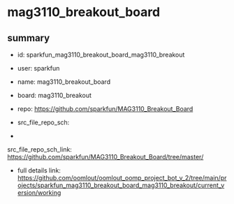 # mag3110_breakout_board
 
## summary 
* id: sparkfun_mag3110_breakout_board_mag3110_breakout
* user: sparkfun
* name: mag3110_breakout_board
* board: mag3110_breakout
* repo: https://github.com/sparkfun/MAG3110_Breakout_Board



* src_file_repo_sch: 
*
 src_file_repo_sch_link: https://github.com/sparkfun/MAG3110_Breakout_Board/tree/master/
* full details link: https://github.com/oomlout/oomlout_oomp_project_bot_v_2/tree/main/projects/sparkfun_mag3110_breakout_board_mag3110_breakout/current_version/working  






